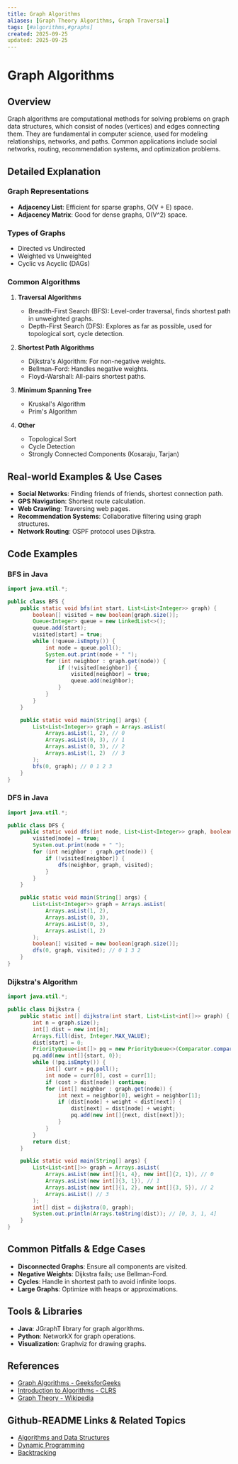 ```yaml
---
title: Graph Algorithms
aliases: [Graph Theory Algorithms, Graph Traversal]
tags: [#algorithms,#graphs]
created: 2025-09-25
updated: 2025-09-25
---
```


# Graph Algorithms

## Overview

Graph algorithms are computational methods for solving problems on graph data structures, which consist of nodes (vertices) and edges connecting them. They are fundamental in computer science, used for modeling relationships, networks, and paths. Common applications include social networks, routing, recommendation systems, and optimization problems.

## Detailed Explanation

### Graph Representations

- **Adjacency List**: Efficient for sparse graphs, O(V + E) space.
- **Adjacency Matrix**: Good for dense graphs, O(V^2) space.

### Types of Graphs

- Directed vs Undirected
- Weighted vs Unweighted
- Cyclic vs Acyclic (DAGs)

### Common Algorithms

1. **Traversal Algorithms**
   - Breadth-First Search (BFS): Level-order traversal, finds shortest path in unweighted graphs.
   - Depth-First Search (DFS): Explores as far as possible, used for topological sort, cycle detection.

2. **Shortest Path Algorithms**
   - Dijkstra's Algorithm: For non-negative weights.
   - Bellman-Ford: Handles negative weights.
   - Floyd-Warshall: All-pairs shortest paths.

3. **Minimum Spanning Tree**
   - Kruskal's Algorithm
   - Prim's Algorithm

4. **Other**
   - Topological Sort
   - Cycle Detection
   - Strongly Connected Components (Kosaraju, Tarjan)

## Real-world Examples & Use Cases

- **Social Networks**: Finding friends of friends, shortest connection path.
- **GPS Navigation**: Shortest route calculation.
- **Web Crawling**: Traversing web pages.
- **Recommendation Systems**: Collaborative filtering using graph structures.
- **Network Routing**: OSPF protocol uses Dijkstra.

## Code Examples

### BFS in Java

```java
import java.util.*;

public class BFS {
    public static void bfs(int start, List<List<Integer>> graph) {
        boolean[] visited = new boolean[graph.size()];
        Queue<Integer> queue = new LinkedList<>();
        queue.add(start);
        visited[start] = true;
        while (!queue.isEmpty()) {
            int node = queue.poll();
            System.out.print(node + " ");
            for (int neighbor : graph.get(node)) {
                if (!visited[neighbor]) {
                    visited[neighbor] = true;
                    queue.add(neighbor);
                }
            }
        }
    }

    public static void main(String[] args) {
        List<List<Integer>> graph = Arrays.asList(
            Arrays.asList(1, 2), // 0
            Arrays.asList(0, 3), // 1
            Arrays.asList(0, 3), // 2
            Arrays.asList(1, 2)  // 3
        );
        bfs(0, graph); // 0 1 2 3
    }
}
```

### DFS in Java

```java
import java.util.*;

public class DFS {
    public static void dfs(int node, List<List<Integer>> graph, boolean[] visited) {
        visited[node] = true;
        System.out.print(node + " ");
        for (int neighbor : graph.get(node)) {
            if (!visited[neighbor]) {
                dfs(neighbor, graph, visited);
            }
        }
    }

    public static void main(String[] args) {
        List<List<Integer>> graph = Arrays.asList(
            Arrays.asList(1, 2),
            Arrays.asList(0, 3),
            Arrays.asList(0, 3),
            Arrays.asList(1, 2)
        );
        boolean[] visited = new boolean[graph.size()];
        dfs(0, graph, visited); // 0 1 3 2
    }
}
```

### Dijkstra's Algorithm

```java
import java.util.*;

public class Dijkstra {
    public static int[] dijkstra(int start, List<List<int[]>> graph) {
        int n = graph.size();
        int[] dist = new int[n];
        Arrays.fill(dist, Integer.MAX_VALUE);
        dist[start] = 0;
        PriorityQueue<int[]> pq = new PriorityQueue<>(Comparator.comparingInt(a -> a[1]));
        pq.add(new int[]{start, 0});
        while (!pq.isEmpty()) {
            int[] curr = pq.poll();
            int node = curr[0], cost = curr[1];
            if (cost > dist[node]) continue;
            for (int[] neighbor : graph.get(node)) {
                int next = neighbor[0], weight = neighbor[1];
                if (dist[node] + weight < dist[next]) {
                    dist[next] = dist[node] + weight;
                    pq.add(new int[]{next, dist[next]});
                }
            }
        }
        return dist;
    }

    public static void main(String[] args) {
        List<List<int[]>> graph = Arrays.asList(
            Arrays.asList(new int[]{1, 4}, new int[]{2, 1}), // 0
            Arrays.asList(new int[]{3, 1}), // 1
            Arrays.asList(new int[]{1, 2}, new int[]{3, 5}), // 2
            Arrays.asList() // 3
        );
        int[] dist = dijkstra(0, graph);
        System.out.println(Arrays.toString(dist)); // [0, 3, 1, 4]
    }
}
```

## Common Pitfalls & Edge Cases

- **Disconnected Graphs**: Ensure all components are visited.
- **Negative Weights**: Dijkstra fails; use Bellman-Ford.
- **Cycles**: Handle in shortest path to avoid infinite loops.
- **Large Graphs**: Optimize with heaps or approximations.

## Tools & Libraries

- **Java**: JGraphT library for graph algorithms.
- **Python**: NetworkX for graph operations.
- **Visualization**: Graphviz for drawing graphs.

## References

- [Graph Algorithms - GeeksforGeeks](https://www.geeksforgeeks.org/graph-data-structure-and-algorithms/)
- [Introduction to Algorithms - CLRS](https://mitpress.mit.edu/9780262033848/introduction-to-algorithms/)
- [Graph Theory - Wikipedia](https://en.wikipedia.org/wiki/Graph_theory)

## Github-README Links & Related Topics

- [Algorithms and Data Structures](../algorithms/algorithms-and-data-structures/)
- [Dynamic Programming](../dynamic-programming/)
- [Backtracking](../backtracking/)